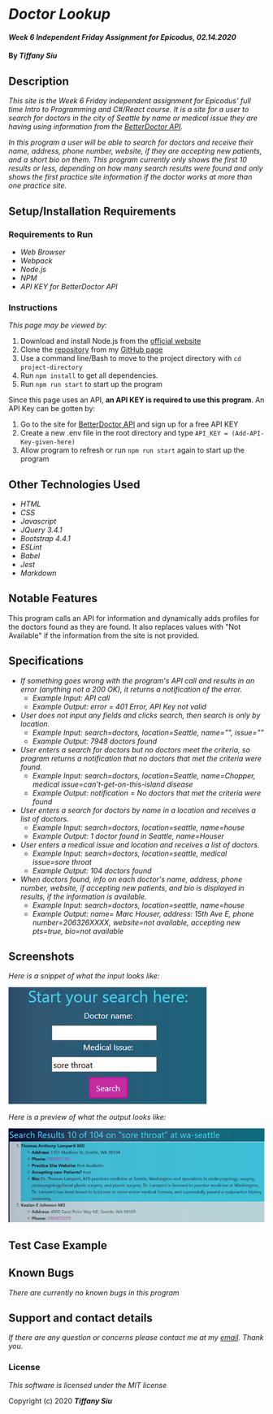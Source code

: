 # _Doctor Lookup_

#### _Week 6 Independent Friday Assignment for Epicodus, 02.14.2020_

#### By _**Tiffany Siu**_

## Description

_This site is the Week 6 Friday independent assignment for Epicodus' full time Intro to Programming and C#/React course.  It is a site for a user to search for doctors in the city of Seattle by name or medical issue they are having using information from the [BetterDoctor API](https://developer.betterdoctor.com)._

_In this program a user will be able to search for doctors and receive their name, address, phone number, website, if they are accepting new patients, and a short bio on them. This program currently only shows the first 10 results or less, depending on how many search results were found and only shows the first practice site information if the doctor works at more than one practice site._ 

## Setup/Installation Requirements

### Requirements to Run
* _Web Browser_
* _Webpack_
* _Node.js_
* _NPM_
* _API KEY for BetterDoctor API_

### Instructions

*This page may be viewed by:*

1. Download and install Node.js from the [official website](https://nodejs.org/en/download/)
2. Clone the [repository](https://github.com/TSiu88/beep-boop.git) from my [GitHub page](https://github.com/TSiu88)
3. Use a command line/Bash to move to the project directory with `cd project-directory`
4. Run `npm install` to get all dependencies. 
5. Run `npm run start` to start up the program

Since this page uses an API, **an API KEY is required to use this program**.  An API Key can be gotten by:
1. Go to the site for [BetterDoctor API](https://developer.betterdoctor.com/) and sign up for a free API KEY
2. Create a new .env file in the root directory and type `API_KEY = (Add-API-Key-given-here)`
3. Allow program to refresh or run `npm run start` again to start up the program

## Other Technologies Used

* _HTML_
* _CSS_
* _Javascript_
* _JQuery 3.4.1_
* _Bootstrap 4.4.1_
* _ESLint_
* _Babel_
* _Jest_
* _Markdown_

## Notable Features
This program calls an API for information and dynamically adds profiles for the doctors found as they are found.  It also replaces values with "Not Available" if the information from the site is not provided.

## Specifications

* _If something goes wrong with the program's API call and results in an error (anything not a 200 OK), it returns a notification of the error._
  * _Example Input: API call_
  * _Example Output: error = 401 Error, API Key not valid_
* _User does not input any fields and clicks search, then search is only by location._
  * _Example Input: search=doctors, location=Seattle, name="", issue=""_
  * _Example Output: 7948 doctors found_
* _User enters a search for doctors but no doctors meet the criteria, so program returns a notification that no doctors that met the criteria were found._
  * _Example Input: search=doctors, location=Seattle, name=Chopper, medical issue=can't-get-on-this-island disease_
  * _Example Output: notification = No doctors that met the criteria were found_
* _User enters a search for doctors by name in a location and receives a list of doctors._
  * _Example Input: search=doctors, location=seattle, name=house_
  * _Example Output: 1 doctor found in Seattle, name=Houser_
* _User enters a medical issue and location and receives a list of doctors._
  * _Example Input: search=doctors, location=seattle, medical issue=sore throat_
  * _Example Output: 104 doctors found_
* _When doctors found, info on each doctor's name, address, phone number, website, if accepting new patients, and bio is displayed in results, if the information is available._
  * _Example Input: search=doctors, location=seattle, name=house_
  * _Example Output: name= Marc Houser, address: 15th Ave E, phone number=206326XXXX, website=not available, accepting new pts=true, bio=not available_

## Screenshots

_Here is a snippet of what the input looks like:_

![Snippet of input fields](src/img/snippet1.png)

_Here is a preview of what the output looks like:_

![Snippet of output box](src/img/snippet2.png)

<!-- _{Show pictures using ![alt text](image.jpg), show what library does as concisely as possible but don't need to explain how project solves problem from `code`_ -->

## Test Case Example
<!-- _Tests are done through Jest and are run from the command line prompt with `npm test`._
_Some example tests:_
![Snippet of an example test](img/test1.png)

![Snippet of an example result](img/test2.png) -->
<!-- _describe and show how to run tests with `code` examples}_ -->

## Known Bugs

_There are currently no known bugs in this program_

## Support and contact details

_If there are any question or concerns please contact me at my [email](mailto:tsiu88@gmail.com). Thank you._

### License

*This software is licensed under the MIT license*

Copyright (c) 2020 **_Tiffany Siu_**
